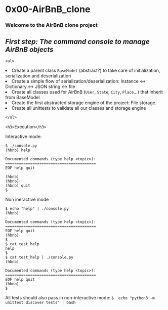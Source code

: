 # 0x00-AirBnB_clone

<h3> Welcome to the AirBnB clone project </h3>

<h2><em>First step: The command console to manage AirBnB objects</em></h2>

`<ul>`

<li>Create a parent class <code>BaseModel</code> (abstract?) to take care of initialization, serialization and deserialization</li>

<li>Create a simple flow of serialization/deserialization: Instance <-> Dictionary <-> JSON string <-> file</li>

<li>Create all classes used for AirBnB (<code>User</code>, <code>State</code>, <code>City</code>, <code>Place</code>…) that inherit from BaseModel</li>

<li>Create the first abstracted storage engine of the project: File storage.</li>

<li>Create all unittests to validate all our classes and storage engine
</li>

`</ul>`

`<h3>`Execution`</h3>`

<p>Interactive mode:</p>

```
$ ./console.py
(hbnb) help

Documented commands (type help <topic>):
========================================
EOF help quit 

(hbnb)
(hbnb)
(hbnb) quit
$
```

<p>Non ineractive mode</p>

```
$ echo "help" | ./console.py
(hbnb)

Documented commands (type help <topic>):
========================================
EOF help quit
(hbnb)
$
$ cat test_help
help
$
$ cat test_help | ./console.py
(hbnb)

Documented commands (type help <topic>):
========================================
EOF help quit
(hbnb)
$
```

<p>All tests should also pass in non-interactive mode: <code>$  echo "python3 -m unittest discover tests" | bash</code> </p>
